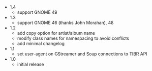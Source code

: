 - 1.4
  - support GNOME 49
- 1.3
  - support GNOME 46 (thanks John Morahan), 48
- 1.2
  - add copy option for artist/album name
  - modify class names for namespacing to avoid conflicts
  - add minimal changelog
- 1.1
  - set user-agent on GStreamer and Soup connections to TIBR API
- 1.0
  - initial release

